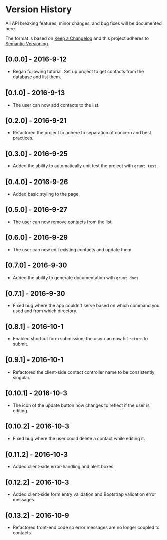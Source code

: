 # Version History
All API breaking features, minor changes, and bug fixes will be documented here.

The format is based on [Keep a Changelog](http://keepachangelog.com/) 
and this project adheres to [Semantic Versioning](http://semver.org/).

## [0.0.0] - 2016-9-12
- Began following tutorial. Set up project to get contacts from the database and list them.

## [0.1.0] - 2016-9-13
- The user can now add contacts to the list.

## [0.2.0] - 2016-9-21
- Refactored the project to adhere to separation of concern and best practices.

## [0.3.0] - 2016-9-25
- Added the ability to automatically unit test the project with `grunt test`.

## [0.4.0] - 2016-9-26
- Added basic styling to the page.

## [0.5.0] - 2016-9-27
- The user can now remove contacts from the list.

## [0.6.0] - 2016-9-29
- The user can now edit existing contacts and update them.

## [0.7.0] - 2016-9-30
- Added the ability to generate documentation with `grunt docs`.

## [0.7.1] - 2016-9-30
- Fixed bug where the app couldn't serve based on which command you used and from which directory.

## [0.8.1] - 2016-10-1
- Enabled shortcut form submission; the user can now hit `return` to submit.

## [0.9.1] - 2016-10-1
- Refactored the client-side contact controller name to be consistently singular.

## [0.10.1] - 2016-10-3
- The icon of the update button now changes to reflect if the user is editing.

## [0.10.2] - 2016-10-3
- Fixed bug where the user could delete a contact while editing it.

## [0.11.2] - 2016-10-3
- Added client-side error-handling and alert boxes.

## [0.12.2] - 2016-10-3
- Added client-side form entry validation and Bootstrap validation error messages.

## [0.13.2] - 2016-10-9
- Refactored front-end code so error messages are no longer coupled to contacts.